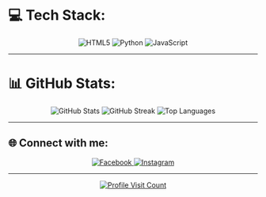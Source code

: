 # 💻 Tech Stack:
<div align="center">
  <img src="https://img.shields.io/badge/html5-%23E34F26.svg?style=for-the-badge&logo=html5&logoColor=white" alt="HTML5" />
  <img src="https://img.shields.io/badge/python-3670A0?style=for-the-badge&logo=python&logoColor=ffdd54" alt="Python" />
  <img src="https://img.shields.io/badge/javascript-%23323330.svg?style=for-the-badge&logo=javascript&logoColor=%23F7DF1E" alt="JavaScript" />
</div>

---

# 📊 GitHub Stats:
<div align="center">
  <img src="https://github-readme-stats.vercel.app/api?username=Yasin20064&theme=dark&hide_border=false&include_all_commits=false&count_private=false" alt="GitHub Stats" />
  <img src="https://github-readme-streak-stats.herokuapp.com/?user=Yasin20064&theme=dark&hide_border=false" alt="GitHub Streak" />
  <img src="https://github-readme-stats.vercel.app/api/top-langs/?username=Yasin20064&theme=dark&hide_border=false&include_all_commits=false&count_private=false&layout=compact" alt="Top Languages" />
</div>

---

## 🌐 Connect with me:
<div align="center">
  <a href="https://www.facebook.com/yasin.woow?mibextid=ZbWKwL">
    <img src="https://img.shields.io/badge/Facebook-%231877F2.svg?style=for-the-badge&logo=facebook&logoColor=white" alt="Facebook" />
  </a>
  <a href="https://www.instagram.com/yasin.woow/">
    <img src="https://img.shields.io/badge/Instagram-%23E4405F.svg?style=for-the-badge&logo=instagram&logoColor=white" alt="Instagram" />
  </a>
</div>

---

<div align="center">
  <a href="https://visitcount.itsvg.in">
    <img src="https://visitcount.itsvg.in/api?id=Yasin20064&icon=0&color=6" alt="Profile Visit Count" />
  </a>
</div>

<!-- Crafted with care using GPRM ( https://gprm.itsvg.in ) -->
